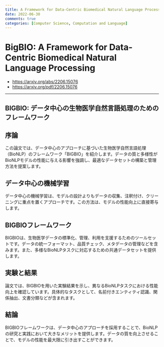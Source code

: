 ```yaml
---
title: A Framework for Data-Centric Biomedical Natural Language Processing
date: 2022-06-30
comments: true
categories: [Computer Science, Computation and Language]
---
```


# BigBIO: A Framework for Data-Centric Biomedical Natural Language Processing
- <https://arxiv.org/abs/2206.15076>
- <https://arxiv.org/pdf/2206.15076>

---
## BIGBIO: データ中心の生物医学自然言語処理のためのフレームワーク
## 序論
この論文では、データ中心のアプローチに基づいた生物医学自然言語処理（BioNLP）のフレームワーク「BIGBIO」を紹介します。データの質と多様性がBioNLPモデルの性能に与える影響を強調し、最適なデータセットの構築と管理方法を提案します。

## データ中心の機械学習
データ中心の機械学習は、モデルの設計よりもデータの収集、注釈付け、クリーニングに重点を置くアプローチです。この方法は、モデルの性能向上に直接寄与します。

## BIGBIOフレームワーク
BIGBIOは、生物医学データの標準化、管理、利用を支援するためのツールセットです。データの統一フォーマット、品質チェック、メタデータの管理などを含みます。また、多様なBioNLPタスクに対応するための共通データセットを提供します。

## 実験と結果
論文では、BIGBIOを用いた実験結果を示し、異なるBioNLPタスクにおける性能向上を確認しています。具体的なタスクとして、名前付きエンティティ認識、関係抽出、文書分類などが含まれます。

## 結論
BIGBIOフレームワークは、データ中心のアプローチを採用することで、BioNLPの研究と実践において大きなメリットを提供します。データの質を向上させることで、モデルの性能を最大限に引き出すことができます。
